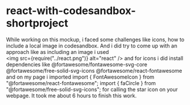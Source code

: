 # react-with-codesandbox-shortproject
While working on this mockup, i faced some challenges like icons,
how to include a local image in codesandbox. And i did try to come up
with an approach like as including an image i used            
<img src={require("../react.png")} alt="react" />
and for icons i did install dependencies like
@fortawesome/fontawesome-svg-core
@fortawesome/free-solid-svg-icons
@fortawesome/react-fontawesome
and on my page i imported
import { FontAwesomeIcon } from "@fortawesome/react-fontawesome";
import { faCircle } from "@fortawesome/free-solid-svg-icons";
<FontAwesomeIcon icon={faStar} /> for calling the star icon on your webpage.
It took me about 6 hours to finish this work.

